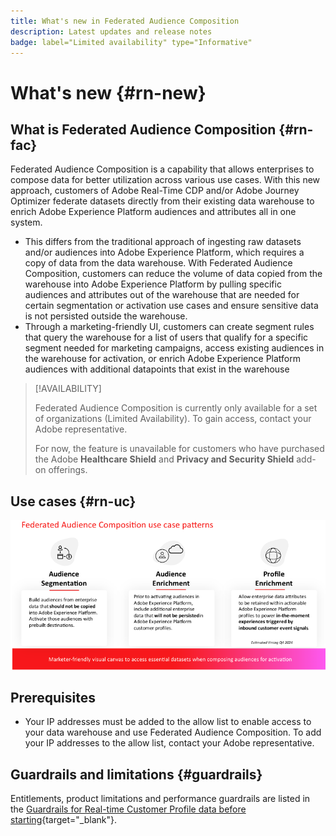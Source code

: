 ```yaml
---
title: What's new in Federated Audience Composition
description: Latest updates and release notes
badge: label="Limited availability" type="Informative"
---
```


# What's new {#rn-new}

## What is Federated Audience Composition {#rn-fac}


Federated Audience Composition is a capability that allows enterprises to compose data for better utilization across various use cases. With this new approach, customers of Adobe Real-Time CDP and/or Adobe Journey Optimizer federate datasets directly from their existing data warehouse to enrich Adobe Experience Platform audiences and attributes all in one system.
* This differs from the traditional approach of ingesting raw datasets and/or audiences into Adobe Experience Platform, which requires a copy of data from the data warehouse. With Federated Audience Composition, customers can reduce the volume of data copied from the warehouse into Adobe Experience Platform by pulling specific audiences and attributes out of the warehouse that are needed for certain segmentation or activation use cases and ensure sensitive data is not persisted outside the warehouse.
* Through a marketing-friendly UI, customers can create segment rules that query the warehouse for a list of users that qualify for a specific segment needed for marketing campaigns, access existing audiences in the warehouse for activation, or enrich Adobe Experience Platform audiences with additional datapoints that exist in the warehouse

>[!AVAILABILITY]
>
>Federated Audience Composition is currently only available for a set of organizations (Limited Availability). To gain access, contact your Adobe representative.
>
>For now, the feature is unavailable for customers who have purchased the Adobe **Healthcare Shield** and **Privacy and Security Shield** add-on offerings.

## Use cases {#rn-uc}



![diagram](assets/fac-use-cases.png)



## Prerequisites 

* Your IP addresses must be added to the allow list to enable access to your data warehouse and use Federated Audience Composition. To add your IP addresses to the allow list, contact your Adobe representative.


## Guardrails and limitations {#guardrails}


Entitlements, product limitations and performance guardrails are listed in the [Guardrails for Real-time Customer Profile data before starting](https://experienceleague.adobe.com/docs/experience-platform/profile/guardrails.html){target="_blank"}.